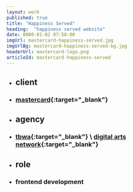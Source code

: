 ```yaml
---
layout: work
published: true
title: "Happiness Served"
heading:  "happiness served website"
date: 0000-01-02 07:58:00
imgUrl: mastercard-happiness-served.jpg
imgUrlBg: mastercard-happiness-served-bg.jpg
headerUrl: mastercard-logo.png
articleId: mastercard-happiness-served
---
```


* ## client
* ### [mastercard](https://mastercard.com.au/){:target="_blank"}
* ## agency
* ### [tbwa](http://www.whybintbwagroup.com.au){:target="_blank"} \ [digital arts network](http://www.digitalartsnetwork.com.au){:target="_blank"}
* ## role
* ### frontend development